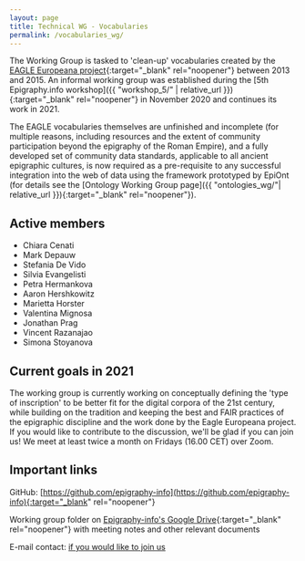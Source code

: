 ```yaml
---
layout: page
title: Technical WG - Vocabularies
permalink: /vocabularies_wg/
---
```



The Working Group is tasked to 'clean-up' vocabularies created by the [EAGLE Europeana project](https://www.eagle-network.eu/resources/vocabularies/){:target="_blank" rel="noopener"} between 2013 and 2015. An informal working group was established during the [5th Epigraphy.info workshop]({{ "workshop_5/" | relative_url }}){:target="_blank" rel="noopener"} in November 2020 and continues its work in 2021.

The EAGLE vocabularies themselves are unfinished and incomplete (for multiple reasons, including resources and the extent of community participation beyond the epigraphy of the Roman Empire), and a fully developed set of community data standards, applicable to all ancient epigraphic cultures, is now required as a pre-requisite to any successful integration into the web of data using the framework prototyped by EpiOnt (for details see the [Ontology Working Group page]({{ "ontologies_wg/"| relative_url }}){:target="_blank" rel="noopener"}).


## Active members

* Chiara Cenati
* Mark Depauw
* Stefania De Vido
* Silvia Evangelisti
* Petra Hermankova
* Aaron Hershkowitz
* Marietta Horster
* Valentina Mignosa
* Jonathan Prag
* Vincent Razanajao
* Simona Stoyanova

<!--
<img src='{{site.baseurl}}/assets/XXX.jpg' style="width:100%;" alt="Meeting of the Vocabularies Working Group in January 2021" align="middle">
-->

## Current goals in 2021

The working group is currently working on conceptually defining the 'type of inscription' to be better fit for the digital corpora of the 21st century, while building on the tradition and keeping the best and FAIR practices of the epigraphic discipline and the work done by the Eagle Europeana project. If you would like to contribute to the discussion, we'll be glad if you can join us! We meet at least twice a month on Fridays (16.00 CET) over Zoom.

## Important links

GitHub: [https://github.com/epigraphy-info](https://github.com/epigraphy-info){:target="_blank" rel="noopener"}

Working group folder on [Epigraphy-info's Google Drive](https://drive.google.com/drive/folders/1ePvQrLgh43mlOqve3wVqlrIPu67JG2PG?usp=sharing){:target="_blank" rel="noopener"} with meeting notes and other relevant documents

E-mail contact: [if you would like to join us](mailto:info@epigraphy.info)
